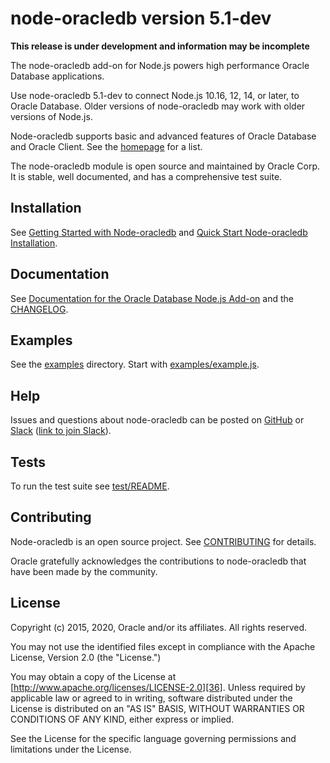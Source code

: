 # node-oracledb version 5.1-dev

**This release is under development and information may be incomplete**

The node-oracledb add-on for Node.js powers high performance Oracle
Database applications.

Use node-oracledb 5.1-dev to connect Node.js 10.16, 12, 14, or later, to Oracle Database.
Older versions of node-oracledb may work with older versions of Node.js.

Node-oracledb supports basic and advanced features of Oracle Database
and Oracle Client.  See the [homepage][4] for a list.

The node-oracledb module is open source and maintained by Oracle Corp.
It is stable, well documented, and has a comprehensive test suite.

## <a name="installation"></a> Installation

See [Getting Started with Node-oracledb][1] and [Quick Start Node-oracledb Installation][2].

## <a name="doc"></a> Documentation

See [Documentation for the Oracle Database Node.js Add-on][32] and the [CHANGELOG][33].

## <a name="examples"></a> Examples

See the [examples][30] directory.  Start with [examples/example.js][31].

## <a name="help"></a> Help

Issues and questions about node-oracledb can be posted on [GitHub][3] or
[Slack][5] ([link to join Slack][6]).

## <a name="testing"></a> Tests

To run the test suite see [test/README][34].

## <a name="contrib"></a> Contributing

Node-oracledb is an open source project. See [CONTRIBUTING][35] for
details.

Oracle gratefully acknowledges the contributions to node-oracledb that
have been made by the community.

## <a name="license"></a> License

Copyright (c) 2015, 2020, Oracle and/or its affiliates. All rights reserved.

You may not use the identified files except in compliance with the Apache
License, Version 2.0 (the "License.")

You may obtain a copy of the License at
[http://www.apache.org/licenses/LICENSE-2.0][36].  Unless required by
applicable law or agreed to in writing, software distributed under the
License is distributed on an "AS IS" BASIS, WITHOUT WARRANTIES OR
CONDITIONS OF ANY KIND, either express or implied.

See the License for the specific language governing permissions and
limitations under the License.



[1]: https://oracle.github.io/node-oracledb/doc/api.html#getstarted
[2]: https://oracle.github.io/node-oracledb/INSTALL.html#quickstart
[3]: https://github.com/oracle/node-oracledb/issues
[4]: https://oracle.github.io/node-oracledb
[5]: https://node-oracledb.slack.com/
[6]: https://join.slack.com/t/node-oracledb/shared_invite/enQtNDU4Mjc2NzM5OTA2LWMzY2ZlZDY5MDdlMGZiMGRkY2IzYjI5OGU4YTEzZWM5YjQ3ODUzMjcxNWQyNzE4MzM5YjNkYjVmNDk5OWU5NDM
[30]: https://github.com/oracle/node-oracledb/blob/master/examples
[31]: https://github.com/oracle/node-oracledb/blob/master/examples/example.js#L32
[32]: https://oracle.github.io/node-oracledb/doc/api.html
[33]: https://github.com/oracle/node-oracledb/blob/master/CHANGELOG.md
[34]: https://github.com/oracle/node-oracledb/blob/master/test/README.md
[35]: https://github.com/oracle/node-oracledb/blob/master/CONTRIBUTING.md
[36]: http://www.apache.org/licenses/LICENSE-2.0
